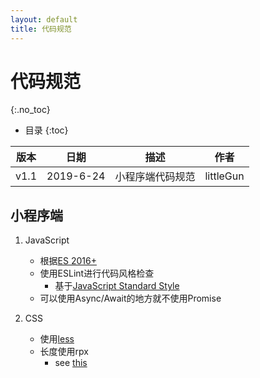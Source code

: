 ```yaml
---
layout: default
title: 代码规范
---
```


# 代码规范
{:.no_toc}

* 目录
{:toc}

| 版本 |   日期    | 描述 |  作者   |
| :--: | :-------: | :--: | :-----: |
| v1.1 | 2019-6-24 | 小程序端代码规范 | littleGun |

## 小程序端

1. JavaScript

    * 根据[ES 2016+](http://kangax.github.io/compat-table/es2016plus/)
    * 使用ESLint进行代码风格检查
        * 基于[JavaScript Standard Style](https://github.com/standard/standard/blob/master/RULES.md#javascript-standard-style)
    * 可以使用Async/Await的地方就不使用Promise

2. CSS

    * 使用[less](http://lesscss.org/)
    * 长度使用rpx
        *  see [this](https://developers.weixin.qq.com/miniprogram/dev/framework/view/wxss.html#尺寸单位)